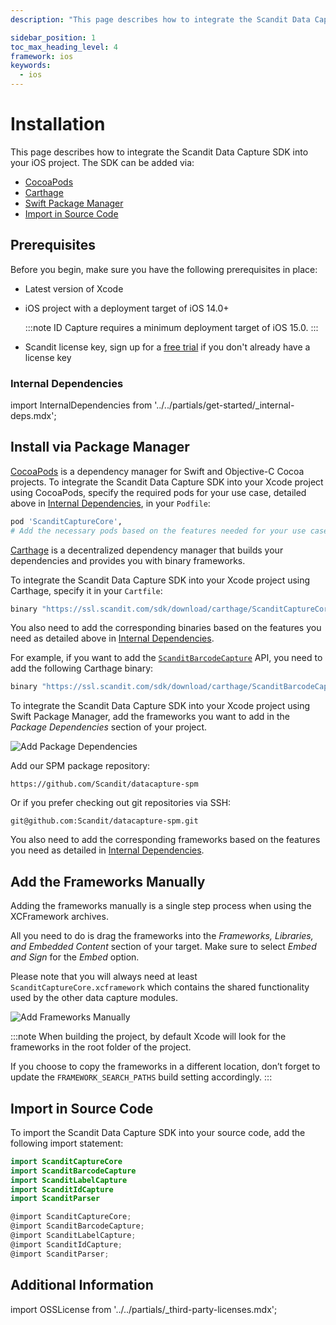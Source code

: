 ```yaml
---
description: "This page describes how to integrate the Scandit Data Capture SDK into your iOS project. The SDK can be added via:                                                                               "

sidebar_position: 1
toc_max_heading_level: 4
framework: ios
keywords:
  - ios
---
```


# Installation

This page describes how to integrate the Scandit Data Capture SDK into your iOS project. The SDK can be added via:

- [CocoaPods](#install-via-package-manager)
- [Carthage](#install-via-package-manager)
- [Swift Package Manager](#install-via-package-manager)
- [Import in Source Code](#import-in-source-code)

## Prerequisites

Before you begin, make sure you have the following prerequisites in place:

- Latest version of Xcode
- iOS project with a deployment target of iOS 14.0+

  :::note
  ID Capture requires a minimum deployment target of iOS 15.0.
  :::
  
- Scandit license key, sign up for a [free trial](https://www.scandit.com/trial/) if you don't already have a license key

### Internal Dependencies

import InternalDependencies from '../../partials/get-started/_internal-deps.mdx';

<InternalDependencies/>

## Install via Package Manager

<Tabs groupId="managers">

<TabItem value="cocoaPods" label="CocoaPods">

[CocoaPods](https://cocoapods.org/) is a dependency manager for Swift and Objective-C Cocoa projects. To integrate the Scandit Data Capture SDK into your Xcode project using CocoaPods, specify the required pods for your use case, detailed above in [Internal Dependencies](#internal-dependencies), in your `Podfile`:

```ruby
pod 'ScanditCaptureCore',
# Add the necessary pods based on the features needed for your use case
```

</TabItem>

<TabItem value="carthage" label="Carthage">

[Carthage](https://github.com/Carthage/Carthage) is a decentralized dependency manager that builds your dependencies and provides you with binary frameworks.

To integrate the Scandit Data Capture SDK into your Xcode project using Carthage, specify it in your `Cartfile`:

```ruby
binary "https://ssl.scandit.com/sdk/download/carthage/ScanditCaptureCore.json"
```

You also need to add the corresponding binaries based on the features you need as detailed above in [Internal Dependencies](#internal-dependencies).

For example, if you want to add the [`ScanditBarcodeCapture`](https://docs.scandit.com/data-capture-sdk/ios/barcode-capture/api.html) API, you need to add the following Carthage binary:

```ruby
binary "https://ssl.scandit.com/sdk/download/carthage/ScanditBarcodeCapture.json"
```

</TabItem>

<TabItem value="spm" label="Swift Package Manager">

To integrate the Scandit Data Capture SDK into your Xcode project using Swift Package Manager, add the frameworks you want to add in the _Package Dependencies_ section of your project.

![Add Package Dependencies](./img/spm.png)

Add our SPM package repository:

```shell
https://github.com/Scandit/datacapture-spm
```

Or if you prefer checking out git repositories via SSH:

```shell
git@github.com:Scandit/datacapture-spm.git
```

You also need to add the corresponding frameworks based on the features you need as detailed in [Internal Dependencies](#internal-dependencies).
</TabItem>

</Tabs>

## Add the Frameworks Manually

Adding the frameworks manually is a single step process when using the XCFramework archives.

All you need to do is drag the frameworks into the _Frameworks, Libraries, and Embedded Content_ section of your target. Make sure to select _Embed and Sign_ for the _Embed_ option.

Please note that you will always need at least `ScanditCaptureCore.xcframework` which contains the shared functionality used by the other data capture modules.

![Add Frameworks Manually](./img/embedded-binaries.png)

:::note
When building the project, by default Xcode will look for the frameworks in the root folder of the project.

If you choose to copy the frameworks in a different location, don’t forget to update the `FRAMEWORK_SEARCH_PATHS` build setting accordingly.
:::

## Import in Source Code

To import the Scandit Data Capture SDK into your source code, add the following import statement:

<Tabs>
<TabItem value="swift" label="Swift">

```swift
import ScanditCaptureCore
import ScanditBarcodeCapture
import ScanditLabelCapture
import ScanditIdCapture
import ScanditParser
```

</TabItem>
<TabItem value="objectivec" label="Objective-C">

```objectivec
@import ScanditCaptureCore;
@import ScanditBarcodeCapture;
@import ScanditLabelCapture;
@import ScanditIdCapture;
@import ScanditParser;
```

</TabItem>
</Tabs>

## Additional Information

import OSSLicense from '../../partials/_third-party-licenses.mdx';

<OSSLicense/>